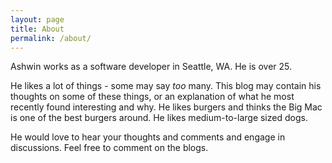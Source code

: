 ```yaml
---
layout: page
title: About
permalink: /about/
---
```


Ashwin works as a software developer in Seattle, WA. He is over 25.  

He likes a lot of things - some may say *too* many. This blog may contain his thoughts on some of these things, or an explanation of what he most recently found interesting and why. He likes burgers and thinks the Big Mac is one of the best burgers around. He likes medium-to-large sized dogs.

He would love to hear your thoughts and comments and engage in discussions. Feel free to comment on the blogs.
